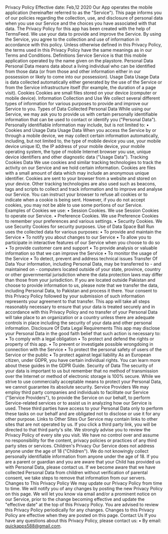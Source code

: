 Privacy Policy
Effective date: Feb,12  2020
Our App operates the mobile application (hereinafter referred to as the "Service").
This page informs you of our policies regarding the collection, use, and disclosure of personal data when you use our Service and the choices you have associated with that data. The Privacy Policy for this app has been created with the help of TermsFeed.
We use your data to provide and improve the Service. By using the Service, you agree to the collection and use of information in accordance with this policy. Unless otherwise defined in this Privacy Policy, the terms used in this Privacy Policy have the same meanings as in our Terms and Conditions.
Definitions
Service
Service is that this mobile application operated by the name given on the playstore.
Personal Data
Personal Data means data about a living individual who can be identified from those data (or from those and other information either in our possession or likely to come into our possession).
Usage Data
Usage Data is data collected automatically either generated by the use of the Service or from the Service infrastructure itself (for example, the duration of a page visit).
Cookies
Cookies are small files stored on your device (computer or mobile device).
Information Collection and Use
We collect several different types of information for various purposes to provide and improve our Service to you.
Types of Data Collected
Personal Data
While using our Service, we may ask you to provide us with certain personally identifiable information that can be used to contact or identify you ("Personal Data"). Personally identifiable information may include, but is not limited to:
•	Cookies and Usage Data
Usage Data
When you access the Service by or through a mobile device, we may collect certain information automatically, including, but not limited to, the type of mobile device you use, your mobile device unique ID, the IP address of your mobile device, your mobile operating system, the type of mobile Internet browser you use, unique device identifiers and other diagnostic data ("Usage Data").
Tracking Cookies Data
We use cookies and similar tracking technologies to track the activity on our Service and we hold certain information.
Cookies are files with a small amount of data which may include an anonymous unique identifier. Cookies are sent to your browser from a website and stored on your device. Other tracking technologies are also used such as beacons, tags and scripts to collect and track information and to improve and analyse our Service.
You can instruct your browser to refuse all cookies or to indicate when a cookie is being sent. However, if you do not accept cookies, you may not be able to use some portions of our Service.
Examples of Cookies we use:
•	Session Cookies. We use Session Cookies to operate our Service.
•	Preference Cookies. We use Preference Cookies to remember your preferences and various settings.
•	Security Cookies. We use Security Cookies for security purposes.
Use of Data
Space Ball Run uses the collected data for various purposes:
•	To provide and maintain the Service
•	To notify you about changes to our Service
•	To allow you to participate in interactive features of our Service when you choose to do so
•	To provide customer care and support
•	To provide analysis or valuable information so that we can improve the Service
•	To monitor the usage of the Service
•	To detect, prevent and address technical issues
Transfer Of Data
Your information, including Personal Data, may be transferred to - and maintained on - computers located outside of your state, province, country or other governmental jurisdiction where the data protection laws may differ than those from your jurisdiction.
If you are located outside Pakistan and choose to provide information to us, please note that we transfer the data, including Personal Data, to Pakistan and process it there.
Your consent to this Privacy Policy followed by your submission of such information represents your agreement to that transfer.
This app will take all steps reasonably necessary to ensure that your data is treated securely and in accordance with this Privacy Policy and no transfer of your Personal Data will take place to an organization or a country unless there are adequate controls in place including the security of your data and other personal information.
Disclosure Of Data
Legal Requirements
This app may disclose your Personal Data in the good faith belief that such action is necessary to:
•	To comply with a legal obligation
•	To protect and defend the rights or property of this app.
•	To prevent or investigate possible wrongdoing in connection with the Service
•	To protect the personal safety of users of the Service or the public
•	To protect against legal liability
As an European citizen, under GDPR, you have certain individual rights. You can learn more about these guides in the GDPR Guide.
Security of Data
The security of your data is important to us but remember that no method of transmission over the Internet or method of electronic storage is 100% secure. While we strive to use commercially acceptable means to protect your Personal Data, we cannot guarantee its absolute security.
Service Providers
We may employ third party companies and individuals to facilitate our Service ("Service Providers"), to provide the Service on our behalf, to perform Service-related services or to assist us in analyzing how our Service is used.
These third parties have access to your Personal Data only to perform these tasks on our behalf and are obligated not to disclose or use it for any other purpose.
Links to Other Sites
Our Service may contain links to other sites that are not operated by us. If you click a third party link, you will be directed to that third party's site. We strongly advise you to review the Privacy Policy of every site you visit.
We have no control over and assume no responsibility for the content, privacy policies or practices of any third party sites or services.
Children's Privacy
Our Service does not address anyone under the age of 18 ("Children").
We do not knowingly collect personally identifiable information from anyone under the age of 18. If you are a parent or guardian and you are aware that your Child has provided us with Personal Data, please contact us. If we become aware that we have collected Personal Data from children without verification of parental consent, we take steps to remove that information from our servers.
Changes to This Privacy Policy
We may update our Privacy Policy from time to time. We will notify you of any changes by posting the new Privacy Policy on this page.
We will let you know via email and/or a prominent notice on our Service, prior to the change becoming effective and update the "effective date" at the top of this Privacy Policy.
You are advised to review this Privacy Policy periodically for any changes. Changes to this Privacy Policy are effective when they are posted on this page.
Contact Us
If you have any questions about this Privacy Policy, please contact us:
•	By email: quickapps588@gmail.com.

